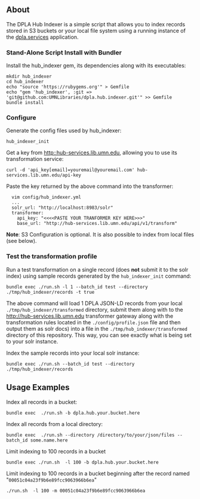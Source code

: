 
## About

The DPLA Hub Indexer is a simple script that allows you to index records stored in S3 buckets or your local file system using a running instance of the [dpla.services](https://github.com/UMNLibraries/dpla.services) application.

### Stand-Alone Script Install with Bundler

Install the hub_indexer gem, its dependencies along with its executables:
```
mkdir hub_indexer
cd hub_indexer
echo "source 'https://rubygems.org'" > Gemfile
echo "gem 'hub_indexer', :git => 'git@github.com:UMNLibraries/dpla.hub.indexer.git'" >> Gemfile
bundle install
```

### Configure

Generate the config files used by hub_indexer:
```
hub_indexer_init
```

Get a key from [http::hub-services.lib.umn.edu](hub-services.lib.umn.edu), allowing you to use its transformation service:

`curl -d 'api_key[email]=youremail@youremail.com' hub-services.lib.umn.edu/api-key`

Paste the key returned by the above command into the transformer:

```
  vim config/hub_indexer.yml
  ...
  solr_url: "http://localhost:8983/solr"
  transformer:
    api_key: "<<<<PASTE YOUR TRANFORMER KEY HERE>>>"
    base_url: "http://hub-services.lib.umn.edu/api/v1/transform"
```
__Note__: S3 Configuration is optional. It is also possible to index from local files (see below).

### Test the transformation profile

Run a test transformation on a single record (does __not__ submit it to the solr index) using sample records generated by the `hub_indexer_init` command:

`bundle exec ./run.sh -l 1 --batch_id test --directory ./tmp/hub_indexer/records -t true`

The above command will load 1 DPLA JSON-LD records from your local `./tmp/hub_indexer/transformed` directory, submit them along with to the http://hub-services.lib.umn.edu transformer gateway along with the transformation rules located in the  `./config/profile.json` file and then output them as solr docs) into a file in the `./tmp/hub_indexer/transformed` directory of this repository. This way, you can see exactly what is being set to your solr instance.

Index the sample records into your local solr instance:

`bundle exec ./run.sh --batch_id test --directory ./tmp/hub_indexer/records`

## Usage Examples

Index all records in a bucket:

`bundle exec  ./run.sh -b dpla.hub.your.bucket.here`

Index all records from a local directory:

`bundle exec  ./run.sh --directory /directory/to/your/json/files --batch_id some.name.here`

Limit indexing to 100 records in a bucket

`bundle exec ./run.sh  -l 100 -b dpla.hub.your.bucket.here`

Limit indexing to 100 records in a bucket beginning after the record named "`00051c04a23f9b6e89fcc9063966b6ea`"

`./run.sh  -l 100 -m 00051c04a23f9b6e89fcc9063966b6ea`

